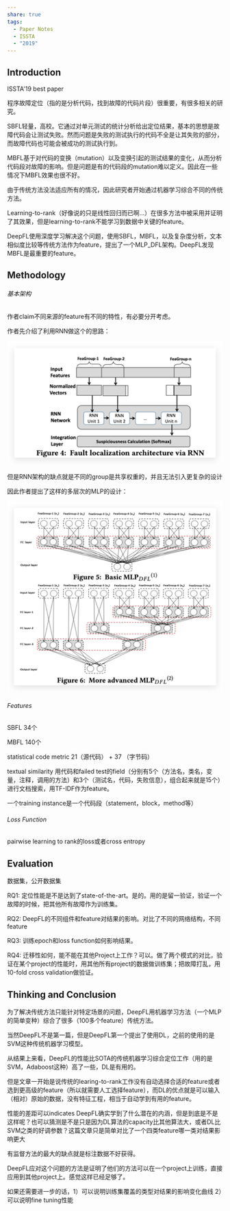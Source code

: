 ```yaml
---
share: true
tags:
  - Paper Notes
  - ISSTA
  - "2019"
---
```



## Introduction

ISSTA'19 best paper

程序故障定位（指的是分析代码，找到故障的代码片段）很重要，有很多相关的研究。

SBFL轻量，高校。它通过对单元测试的统计分析给出定位结果，基本的思想是故障代码会让测试失败。然而问题是失败的测试执行的代码不全是让其失败的部分，而故障代码也可能会被成功的测试执行到。

MBFL基于对代码的变换（mutation）以及变换引起的测试结果的变化，从而分析代码段对故障的影响。但是问题是有的代码段的mutation难以定义。因此在一些情况下MBFL效果也很不好。

由于传统方法没法适应所有的情况，因此研究者开始通过机器学习综合不同的传统方法。

Learning-to-rank（好像说的只是线性回归而已啊...）在很多方法中被采用并证明了其效果，但是learning-to-rank不能学习到数据中关键的feature。

DeepFL使用深度学习解决这个问题，使用SBFL，MBFL，以及复杂度分析，文本相似度比较等传统方法作为feature，提出了一个MLP_DFL架构。DeepFL发现MBFL是最重要的feature。

## Methodology

###### 基本架构

作者claim不同来源的feature有不同的特性，有必要分开考虑。

作者先介绍了利用RNN做这个的思路：

![DeepFL Integrating Multiple Fault Diagnosis Dimensions for Deep Fault Localization_image_1](../../attachments/DeepFL%20Integrating%20Multiple%20Fault%20Diagnosis%20Dimensions%20for%20Deep%20Fault%20Localization_image_1.png)

但是RNN架构的缺点就是不同的group是共享权重的，并且无法引入更复杂的设计

因此作者提出了这样的多层次的MLP的设计： 

![DeepFL Integrating Multiple Fault Diagnosis Dimensions for Deep Fault Localization_image_2](../../attachments/DeepFL%20Integrating%20Multiple%20Fault%20Diagnosis%20Dimensions%20for%20Deep%20Fault%20Localization_image_2.png)

###### Features

SBFL 34个

MBFL 140个

statistical code metric 21（源代码） + 37 （字节码）

textual similarity 用代码和failed test的field（分别有5个（方法名，类名，变量，注释，调用的方法）和3个（测试名，代码，失败信息），组合起来就是15个）进行文档搜索，用TF-IDF作为feature。

一个training instance是一个代码段（statement，block，method等）

###### Loss Function

pairwise learning to rank的loss或者cross entropy

## Evaluation

数据集，公开数据集

RQ1: 定位性能是不是达到了state-of-the-art。是的。用的是留一验证，验证一个故障的时候，把其他所有故障作为训练集。

RQ2: DeepFL的不同组件和feature对结果的影响。对比了不同的网络结构，不同feature

RQ3: 训练epoch和loss function如何影响结果。

RQ4: 迁移性如何，能不能在其他Project上工作？可以。做了两个模式的对比，验证在某个project的性能时，用其他所有project的数据做训练集；把故障打乱，用10-fold cross validation做验证。

## Thinking and Conclusion

为了解决传统方法只能针对特定场景的问题，DeepFL用机器学习方法（一个MLP的简单变种）综合了很多（100多个feature）传统方法。

当然DeepFL不是第一篇，但是DeepFL第一个提出了使用DL，之前的使用的是SVM这种传统机器学习模型。

从结果上来看，DeepFL的性能比SOTA的传统机器学习综合定位工作（用的是SVM，Adaboost这种）高了一些，DL是有用的。

但是文章一开始是说传统的learing-to-rank工作没有自动选择合适的feature或者选到更高级的feature（所以就需要人工选择feature），而DL的优点就是可以输入（相对）原始的数据，没有特征工程，相当于自动学到有用的feature。

性能的差距可以indicates DeepFL确实学到了什么潜在的内涵，但是到底是不是这样呢？也可以猜测是不是只是因为DL算法的capacity比其他算法大，或者DL比SVM之类的好调参数？这篇文章只是简单对比了一个四类feature哪一类对结果影响更大

有监督方法的最大的缺点就是标注数据不好获得。

DeepFL应对这个问题的方法是证明了他们的方法可以在一个project上训练，直接应用到其他project上。感觉这样已经足够了。

如果还需要进一步的话，1）可以说明训练集覆盖的类型对结果的影响变化曲线 2）可以说明fine tuning性能